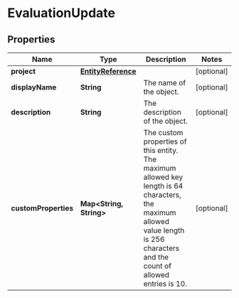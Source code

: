 # EvaluationUpdate

## Properties
Name | Type | Description | Notes
------------ | ------------- | ------------- | -------------
**project** | [**EntityReference**](EntityReference.md) |  |  [optional]
**displayName** | **String** | The name of the object. |  [optional]
**description** | **String** | The description of the object. |  [optional]
**customProperties** | **Map&lt;String, String&gt;** | The custom properties of this entity. The maximum allowed key length is 64 characters, the maximum  allowed value length is 256 characters and the count of allowed entries is 10. |  [optional]
